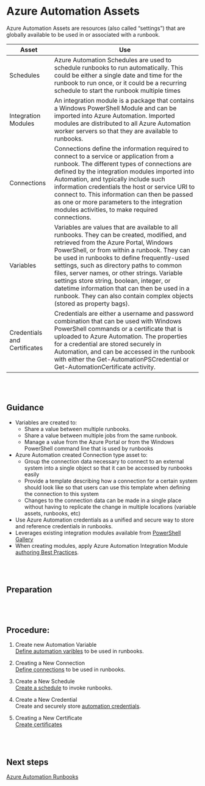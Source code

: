 # Azure Automation Assets 


Azure Automation Assets are resources (also called “settings”) that are globally available to be used in or associated with a runbook. 


|**Asset**  | **Use**| 
| -------------| -------------|
|Schedules |Azure Automation Schedules are used to schedule runbooks to run automatically.  This could be either a single date and time for the runbook to run once, or it could be a recurring schedule to start the runbook multiple times | 
|Integration Modules |An integration module is a package that contains a Windows PowerShell Module and can be imported into Azure Automation.  Imported modules are distributed to all Azure Automation worker servers so that they are available to runbooks. |
|Connections |Connections define the information required to connect to a service or application from a runbook.  The different types of connections  are defined by the integration modules imported into Automation, and typically include such information credentials the host or service URI to connect to.  This information can then be passed as one or more parameters to the integration modules activities, to make required connections. |
|Variables |Variables are values that are available to all runbooks.  They can be created, modified, and retrieved from the Azure Portal, Windows PowerShell,  or from within a runbook.  They can be used in runbooks to define frequently-used settings, such as directory paths to common files, server names, or other strings.  Variable settings store string, boolean, integer, or datetime information that can then be used in a runbook. They can also contain complex objects (stored as property bags). |
|Credentials and Certificates |Credentials are either a username and password combination that can be used with Windows PowerShell commands or a certificate that is uploaded to Azure Automation. The properties for a credential are stored securely in Automation, and can be accessed in the runbook with either the Get-AutomationPSCredential or Get-AutomationCertificate activity. |
<br />
<br />

## Guidance 
- Variables are created to:  
  - Share a value between multiple runbooks. 
  - Share a value between multiple jobs from the same runbook.  
  - Manage a value from the Azure Portal or from the Windows PowerShell command line that is used by runbooks 
- Azure Automation created Connection type asset to: 
  - Group the connection data necessary to connect to an external system into a single object so that it can be accessed by runbooks easily  
  - Provide a template describing how a connection for a certain system should look like so that users can use this template when defining the connection to this system  
  - Changes to the connection data can be made in a single place without having to replicate the change in multiple locations (variable assets, runbooks, etc)   
- Use Azure Automation credentials as a unified and secure way to store and reference credentials in runbooks. 
- Leverages existing integration modules available from [PowerShell Gallery](https://docs.microsoft.com/en-us/azure/automation/automation-runbook-gallery#modules-in-powershell-gallery) 
- When creating modules, apply Azure Automation Integration Module [authoring Best Practices](https://docs.microsoft.com/en-us/azure/automation/automation-integration-modules#authoring-best-practices).  
<br />
<br />

## Preparation 
<br />
<br />

## Procedure:   

1. Create new Automation Variable  
[Define automation varibles](https://docs.microsoft.com/en-us/azure/automation/automation-variables#creating-a-new-automation-variable) to be used in runbooks.  

2. Creating a New Connection  
[Define connections](https://docs.microsoft.com/en-us/azure/automation/automation-connections#creating-a-new-connection) to be used in runbooks.  

3. Create a New Schedule  
[Create a schedule](https://docs.microsoft.com/en-us/azure/automation/automation-schedules#creating-a-schedule) to invoke runbooks.

4. Create a New Credential  
Create and securely store [automation credentials](https://docs.microsoft.com/en-us/azure/automation/automation-credentials#creating-a-new-credential-asset). 

5. Creating a New Certificate  
[Create certificates](https://docs.microsoft.com/en-us/azure/automation/automation-certificates) 
<br />
<br />

## Next steps 
[Azure Automation Runbooks](https://github.com/alvarovitta/Azure-Automation-/blob/master/1.3-Azure-Automation-Assets.md) 

